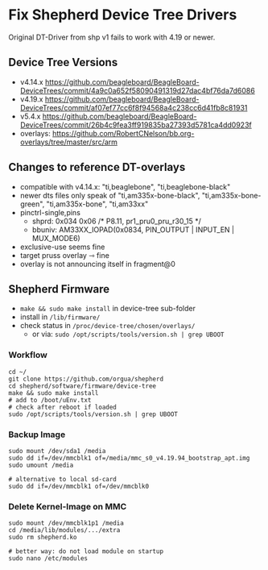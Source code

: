 # Fix Shepherd Device Tree Drivers

Original DT-Driver from shp v1 fails to work with 4.19 or newer.

## Device Tree Versions

- v4.14.x https://github.com/beagleboard/BeagleBoard-DeviceTrees/commit/4a9c0a652f58090491319d27dac4bf76da7d6086
- v4.19.x https://github.com/beagleboard/BeagleBoard-DeviceTrees/commit/af07ef77cc6f8f94568a4c238cc6d41fb8c81931
- v5.4.x https://github.com/beagleboard/BeagleBoard-DeviceTrees/commit/26b4c9fea3ff919835ba27393d5781ca4dd0923f
- overlays: https://github.com/RobertCNelson/bb.org-overlays/tree/master/src/arm

## Changes to reference DT-overlays

- compatible with v4.14.x: "ti,beaglebone", "ti,beaglebone-black"
- newer dts files only speak of "ti,am335x-bone-black", "ti,am335x-bone-green", "ti,am335x-bone", "ti,am33xx"
- pinctrl-single,pins
    - shprd:    0x034 0x06  /* P8.11, pr1_pru0_pru_r30_15 */
    - bbuniv:   AM33XX_IOPAD(0x0834, PIN_OUTPUT | INPUT_EN | MUX_MODE6)
- exclusive-use seems fine
- target pruss overlay ⇾ fine
- overlay is not announcing itself in fragment@0

## Shepherd Firmware

- ``make && sudo make install`` in device-tree sub-folder
- install in ``/lib/firmware/``
- check status in ``/proc/device-tree/chosen/overlays/``
    - or via: ``sudo /opt/scripts/tools/version.sh | grep UBOOT``

### Workflow

```Shell
cd ~/
git clone https://github.com/orgua/shepherd
cd shepherd/software/firmware/device-tree
make && sudo make install
# add to /boot/uEnv.txt
# check after reboot if loaded
sudo /opt/scripts/tools/version.sh | grep UBOOT
```

### Backup Image

```Shell
sudo mount /dev/sda1 /media
sudo dd if=/dev/mmcblk1 of=/media/mmc_s0_v4.19.94_bootstrap_apt.img
sudo umount /media

# alternative to local sd-card
sudo dd if=/dev/mmcblk1 of=/dev/mmcblk0
```

### Delete Kernel-Image on MMC

```Shell
sudo mount /dev/mmcblk1p1 /media
cd /media/lib/modules/.../extra
sudo rm shepherd.ko

# better way: do not load module on startup
sudo nano /etc/modules
```
